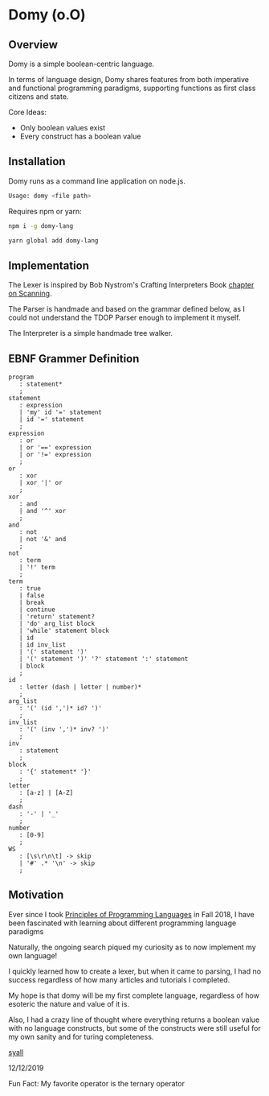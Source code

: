 # Domy (o.O)

## Overview

Domy is a simple boolean-centric language.

In terms of language design, Domy shares features from both imperative and functional programming paradigms, supporting functions as first class citizens and state.

Core Ideas:

* Only boolean values exist
* Every construct has a boolean value

## Installation

Domy runs as a command line application on node.js.

```bash
Usage: domy <file path>
```

Requires npm or yarn:

```bash
npm i -g domy-lang
```

```bash
yarn global add domy-lang
```

## Implementation

The Lexer is inspired by Bob Nystrom's Crafting Interpreters Book [chapter on Scanning](http://craftinginterpreters.com/scanning.html).

The Parser is handmade and based on the grammar defined below, as I could not understand the TDOP Parser enough to implement it myself.

The Interpreter is a simple handmade tree walker.

## EBNF Grammer Definition

```text
program
   : statement*
   ;
statement
   : expression
   | 'my' id '=' statement
   | id '=' statement
   ;
expression
   : or
   | or '==' expression
   | or '!=' expression
   ;
or
   : xor
   | xor '|' or
   ;
xor
   : and
   | and '^' xor
   ;
and
   : not
   | not '&' and
   ;
not
   : term
   | '!' term
   ;
term
   : true
   | false
   | break
   | continue
   | 'return' statement?
   | 'do' arg_list block
   | 'while' statement block
   | id
   | id inv_list
   | '(' statement ')'
   | '(' statement ')' '?' statement ':' statement
   | block
   ;
id
   : letter (dash | letter | number)*
   ;
arg_list
   : '(' (id ',')* id? ')'
   ;
inv_list
   : '(' (inv ',')* inv? ')'
   ;
inv
   : statement
   ;
block
   : '{' statement* '}'
   ;
letter
   : [a-z] | [A-Z]
   ;
dash
   : '-' | '_'
   ;
number
   : [0-9]
   ;
WS
   : [\s\r\n\t] -> skip
   | '#' .* '\n' -> skip
   ;
```

## Motivation

Ever since I took [Principles of Programming Languages](https://www.cs.rutgers.edu/courses/principles-of-programming-languages) in Fall 2018, I have been fascinated with learning about different programming language paradigms

Naturally, the ongoing search piqued my curiosity as to now implement my own language!

I quickly learned how to create a lexer, but when it came to parsing, I had no success regardless of how many articles and tutorials I completed.

My hope is that domy will be my first complete language, regardless of how esoteric the nature and value of it is.

Also, I had a crazy line of thought where everything returns a boolean value with no language constructs, but some of the constructs were still useful for my own sanity and for turing completeness.

[syall](https://github.com/syall)

12/12/2019

Fun Fact: My favorite operator is the ternary operator
